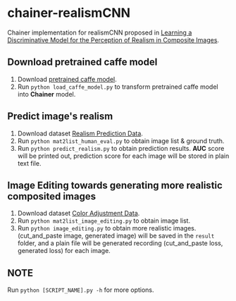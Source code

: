 # chainer-realismCNN
Chainer implementation for realismCNN proposed in [Learning a Discriminative Model for the Perception of Realism in Composite Images](https://people.eecs.berkeley.edu/~junyanz/projects/realism/index.html).

## Download pretrained caffe model
1. Download [pretrained caffe model](https://people.eecs.berkeley.edu/~junyanz/projects/realism/realismCNN_models.zip).
2. Run `python load_caffe_model.py` to transform pretrained caffe model into **Chainer** model.

## Predict image's realism
1. Download dataset [Realism Prediction Data](https://people.eecs.berkeley.edu/~junyanz/projects/realism/human_evaluation.zip).
2. Run `python mat2list_human_eval.py` to obtain image list & ground truth.
3. Run `python predict_realism.py` to obtain prediction results. **AUC** score will be printed out, prediction score for each image will be stored in plain text file.

## Image Editing towards generating more realistic composited images
1. Download dataset [Color Adjustment Data](https://people.eecs.berkeley.edu/~junyanz/projects/realism/color_adjustment.zip).
2. Run `python mat2list_image_editing.py` to obtain image list.
3. Run `python image_editing.py` to obtain more realistic images. (cut_and_paste image, generated image) will be saved in the `result` folder, and a plain file will be generated recording (cut_and_paste loss, generated loss) for each image.

## NOTE
Run `python [SCRIPT_NAME].py -h` for more options.
